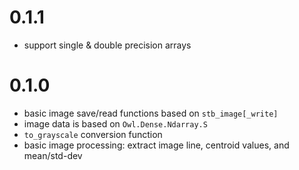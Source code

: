 # 0.1.1

* support single & double precision arrays

# 0.1.0

* basic image save/read functions based on `stb_image[_write]`
* image data is based on `Owl.Dense.Ndarray.S`
* `to_grayscale` conversion function
* basic image processing: extract image line, centroid values, and mean/std-dev
